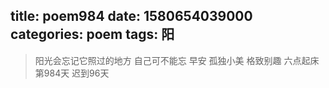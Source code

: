 title: poem984
date: 1580654039000
categories: poem
tags: 阳
---
> 阳光会忘记它照过的地方
自己可不能忘
早安
孤独小美
格致别趣
六点起床第984天 迟到96天